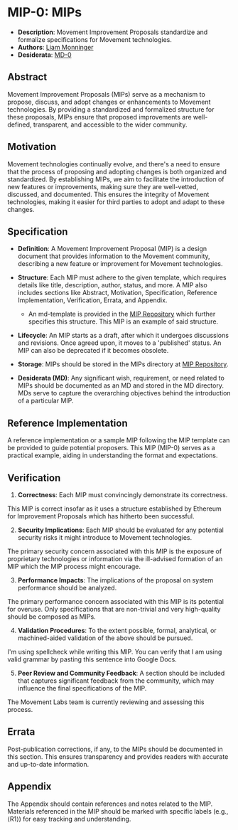 # MIP-0: MIPs
- **Description**: Movement Improvement Proposals standardize and formalize specifications for Movement technologies.
- **Authors**: [Liam Monninger](mailto:liam@movementlabs.xyz)
- **Desiderata**: [MD-0](../MD/md-0)

## Abstract

Movement Improvement Proposals (MIPs) serve as a mechanism to propose, discuss, and adopt changes or enhancements to Movement technologies. By providing a standardized and formalized structure for these proposals, MIPs ensure that proposed improvements are well-defined, transparent, and accessible to the wider community.

## Motivation

Movement technologies continually evolve, and there's a need to ensure that the process of proposing and adopting changes is both organized and standardized. By establishing MIPs, we aim to facilitate the introduction of new features or improvements, making sure they are well-vetted, discussed, and documented. This ensures the integrity of Movement technologies, making it easier for third parties to adopt and adapt to these changes.

## Specification

- **Definition**: A Movement Improvement Proposal (MIP) is a design document that provides information to the Movement community, describing a new feature or improvement for Movement technologies.
  
- **Structure**: Each MIP must adhere to the given template, which requires details like title, description, author, status, and more. A MIP also includes sections like Abstract, Motivation, Specification, Reference Implementation, Verification, Errata, and Appendix. 

    - An md-template is provided in the [MIP Repository](https://github.com/movemntdev/MIP) which further specifies this structure. This MIP is an example of said structure.
  
- **Lifecycle**: An MIP starts as a draft, after which it undergoes discussions and revisions. Once agreed upon, it moves to a 'published' status. An MIP can also be deprecated if it becomes obsolete.

- **Storage**: MIPs should be stored in the MIPs directory at [MIP Repository](https://github.com/movemntdev/MIP). 

- **Desiderata (MD)**: Any significant wish, requirement, or need related to MIPs should be documented as an MD and stored in the MD directory. MDs serve to capture the overarching objectives behind the introduction of a particular MIP.

## Reference Implementation

A reference implementation or a sample MIP following the MIP template can be provided to guide potential proposers. This MIP (MIP-0) serves as a practical example, aiding in understanding the format and expectations.

## Verification

1. **Correctness**: Each MIP must convincingly demonstrate its correctness.

This MIP is correct insofar as it uses a structure established by Ethereum for Improvement Proposals which has hitherto been successful.

2. **Security Implications**: Each MIP should be evaluated for any potential security risks it might introduce to Movement technologies.

The primary security concern associated with this MIP is the exposure of proprietary technologies or information via the ill-advised formation of an MIP which the MIP process might encourage.

3. **Performance Impacts**: The implications of the proposal on system performance should be analyzed.

The primary performance concern associated with this MIP is its potential for overuse. Only specifications that are non-trivial and very high-quality should be composed as MIPs.

4. **Validation Procedures**: To the extent possible, formal, analytical, or machined-aided validation of the above should be pursued. 

I'm using spellcheck while writing this MIP. You can verify that I am using valid grammar by pasting this sentence into Google Docs.

5. **Peer Review and Community Feedback**: A section should be included that captures significant feedback from the community, which may influence the final specifications of the MIP.

The Movement Labs team is currently reviewing and assessing this process.

## Errata

Post-publication corrections, if any, to the MIPs should be documented in this section. This ensures transparency and provides readers with accurate and up-to-date information.

## Appendix

The Appendix should contain references and notes related to the MIP. Materials referenced in the MIP should be marked with specific labels (e.g., ⟨R1⟩) for easy tracking and understanding.
